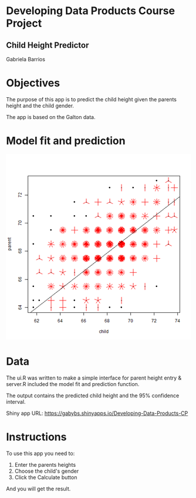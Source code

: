 Developing Data Products Course Project
========================================================
Child Height Predictor
---------
Gabriela Barrios 


Objectives
========================================================

The purpose of this app is to predict the child height given the parents height and the child gender.

The app is based on the Galton data.

Model fit and prediction
========================================================

![plot of chunk unnamed-chunk-1](cp-pte-figure/unnamed-chunk-1-1.png) 

Data
========================================================

The ui.R was written to make a simple interface for parent height entry & server.R included the model fit and prediction function.

The output contains the predicted child height and the 95% confidence interval.

Shiny app URL:  https://gabybs.shinyapps.io/Developing-Data-Products-CP

Instructions
========================================================

To use this app you need to:

1. Enter the parents heights 
2. Choose the child's gender
3. Click the Calculate button 

And you will get the result.
